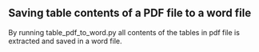 ## Saving table contents of a PDF file to a word file

By running table_pdf_to_word.py all contents of the tables in pdf file is extracted and saved in a word file.
